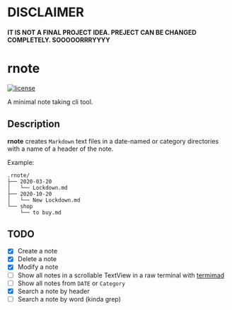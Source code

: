 # DISCLAIMER
#### IT IS NOT A FINAL PROJECT IDEA. PREJECT CAN BE CHANGED COMPLETELY. SOOOOORRRYYYY

# rnote
[![license](https://img.shields.io/badge/licence-GPLv3-blue)](https://framagit.org/fiplox/rpass/-/blob/main/LICENSE)

A minimal note taking cli tool. 

## Description

**rnote** creates `Markdown` text files in a date-named or category directories with a name of a header of the note. 

Example:

```
.rnote/
├── 2020-03-20
│   └── Lockdown.md
├── 2020-10-20
│   └── New Lockdown.md
└── shop
    └── to buy.md
```

## TODO

- [x] Create a note
- [x] Delete a note
- [x] Modify a note
- [ ] Show all notes in a scrollable TextView in a raw terminal with [termimad](https://crates.io/crates/termimad)
- [ ] Show all notes from `DATE` or `Category`
- [x] Search a note by header
- [ ] Search a note by word (kinda grep)
